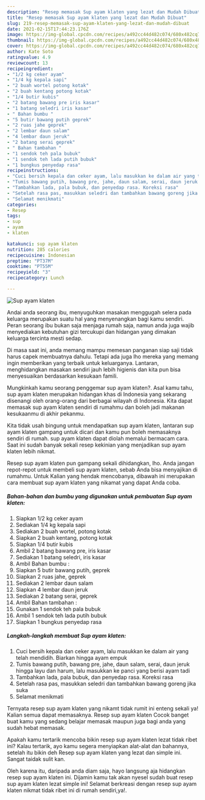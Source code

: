 ```yaml
---
description: "Resep memasak Sup ayam klaten yang lezat dan Mudah Dibuat"
title: "Resep memasak Sup ayam klaten yang lezat dan Mudah Dibuat"
slug: 219-resep-memasak-sup-ayam-klaten-yang-lezat-dan-mudah-dibuat
date: 2021-02-15T17:44:23.176Z
image: https://img-global.cpcdn.com/recipes/a492cc44d482c074/680x482cq70/sup-ayam-klaten-foto-resep-utama.jpg
thumbnail: https://img-global.cpcdn.com/recipes/a492cc44d482c074/680x482cq70/sup-ayam-klaten-foto-resep-utama.jpg
cover: https://img-global.cpcdn.com/recipes/a492cc44d482c074/680x482cq70/sup-ayam-klaten-foto-resep-utama.jpg
author: Kate Soto
ratingvalue: 4.9
reviewcount: 13
recipeingredient:
- "1/2 kg ceker ayam"
- "1/4 kg kepala sapi"
- "2 buah wortel potong kotak"
- "2 buah kentang potong kotak"
- "1/4 butir kubis"
- "2 batang bawang pre iris kasar"
- "1 batang seledri iris kasar"
- " Bahan bumbu "
- "5 butir bawang putih geprek"
- "2 ruas jahe geprek"
- "2 lembar daun salam"
- "4 lembar daun jeruk"
- "2 batang serai geprek"
- " Bahan tambahan "
- "1 sendok teh pala bubuk"
- "1 sendok teh lada putih bubuk"
- "1 bungkus penyedap rasa"
recipeinstructions:
- "Cuci bersih kepala dan ceker ayam, lalu masukkan ke dalam air yang telah mendidih. Biarkan hingga ayam empuk"
- "Tumis bawang putih, bawang pre, jahe, daun salam, serai, daun jeruk hingga layu dan harum, lalu masukkan ke panci yang berisi ayam tadi"
- "Tambahkan lada, pala bubuk, dan penyedap rasa. Koreksi rasa"
- "Setelah rasa pas, masukkan seledri dan tambahkan bawang goreng jika suka"
- "Selamat menikmati"
categories:
- Resep
tags:
- sup
- ayam
- klaten

katakunci: sup ayam klaten 
nutrition: 285 calories
recipecuisine: Indonesian
preptime: "PT37M"
cooktime: "PT55M"
recipeyield: "3"
recipecategory: Lunch

---
```



![Sup ayam klaten](https://img-global.cpcdn.com/recipes/a492cc44d482c074/680x482cq70/sup-ayam-klaten-foto-resep-utama.jpg)

Andai anda seorang ibu, menyuguhkan masakan menggugah selera pada keluarga merupakan suatu hal yang menyenangkan bagi kamu sendiri. Peran seorang ibu bukan saja menjaga rumah saja, namun anda juga wajib menyediakan kebutuhan gizi tercukupi dan hidangan yang dimakan keluarga tercinta mesti sedap.

Di masa  saat ini, anda memang mampu memesan panganan siap saji tidak harus capek membuatnya dahulu. Tetapi ada juga lho mereka yang memang ingin memberikan yang terbaik untuk keluarganya. Lantaran, menghidangkan masakan sendiri jauh lebih higienis dan kita pun bisa menyesuaikan berdasarkan kesukaan famili. 



Mungkinkah kamu seorang penggemar sup ayam klaten?. Asal kamu tahu, sup ayam klaten merupakan hidangan khas di Indonesia yang sekarang disenangi oleh orang-orang dari berbagai wilayah di Indonesia. Kita dapat memasak sup ayam klaten sendiri di rumahmu dan boleh jadi makanan kesukaanmu di akhir pekanmu.

Kita tidak usah bingung untuk mendapatkan sup ayam klaten, lantaran sup ayam klaten gampang untuk dicari dan kamu pun boleh memasaknya sendiri di rumah. sup ayam klaten dapat diolah memalui bermacam cara. Saat ini sudah banyak sekali resep kekinian yang menjadikan sup ayam klaten lebih nikmat.

Resep sup ayam klaten pun gampang sekali dihidangkan, lho. Anda jangan repot-repot untuk membeli sup ayam klaten, sebab Anda bisa menyajikan di rumahmu. Untuk Kalian yang hendak mencobanya, dibawah ini merupakan cara membuat sup ayam klaten yang nikamat yang dapat Anda coba.

<!--inarticleads1-->

##### Bahan-bahan dan bumbu yang digunakan untuk pembuatan Sup ayam klaten:

1. Siapkan 1/2 kg ceker ayam
1. Sediakan 1/4 kg kepala sapi
1. Sediakan 2 buah wortel, potong kotak
1. Siapkan 2 buah kentang, potong kotak
1. Siapkan 1/4 butir kubis
1. Ambil 2 batang bawang pre, iris kasar
1. Sediakan 1 batang seledri, iris kasar
1. Ambil  Bahan bumbu :
1. Siapkan 5 butir bawang putih, geprek
1. Siapkan 2 ruas jahe, geprek
1. Sediakan 2 lembar daun salam
1. Siapkan 4 lembar daun jeruk
1. Sediakan 2 batang serai, geprek
1. Ambil  Bahan tambahan :
1. Gunakan 1 sendok teh pala bubuk
1. Ambil 1 sendok teh lada putih bubuk
1. Siapkan 1 bungkus penyedap rasa




<!--inarticleads2-->

##### Langkah-langkah membuat Sup ayam klaten:

1. Cuci bersih kepala dan ceker ayam, lalu masukkan ke dalam air yang telah mendidih. Biarkan hingga ayam empuk
1. Tumis bawang putih, bawang pre, jahe, daun salam, serai, daun jeruk hingga layu dan harum, lalu masukkan ke panci yang berisi ayam tadi
1. Tambahkan lada, pala bubuk, dan penyedap rasa. Koreksi rasa
1. Setelah rasa pas, masukkan seledri dan tambahkan bawang goreng jika suka
1. Selamat menikmati




Ternyata resep sup ayam klaten yang nikamt tidak rumit ini enteng sekali ya! Kalian semua dapat memasaknya. Resep sup ayam klaten Cocok banget buat kamu yang sedang belajar memasak maupun juga bagi anda yang sudah hebat memasak.

Apakah kamu tertarik mencoba bikin resep sup ayam klaten lezat tidak ribet ini? Kalau tertarik, ayo kamu segera menyiapkan alat-alat dan bahannya, setelah itu bikin deh Resep sup ayam klaten yang lezat dan simple ini. Sangat taidak sulit kan. 

Oleh karena itu, daripada anda diam saja, hayo langsung aja hidangkan resep sup ayam klaten ini. Dijamin kamu tak akan nyesel sudah buat resep sup ayam klaten lezat simple ini! Selamat berkreasi dengan resep sup ayam klaten nikmat tidak ribet ini di rumah sendiri,ya!.

